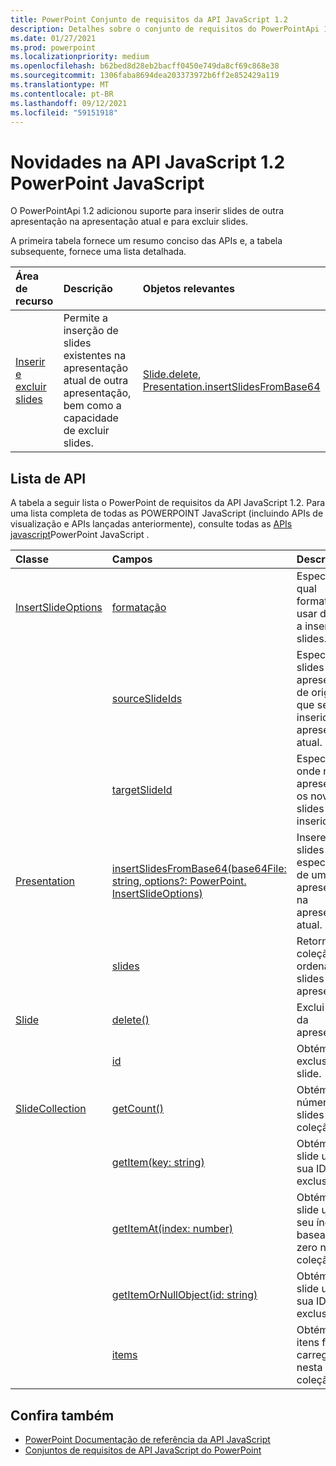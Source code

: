 ```yaml
---
title: PowerPoint Conjunto de requisitos da API JavaScript 1.2
description: Detalhes sobre o conjunto de requisitos do PowerPointApi 1.2.
ms.date: 01/27/2021
ms.prod: powerpoint
ms.localizationpriority: medium
ms.openlocfilehash: b62bed8d28eb2bacff0450e749da8cf69c868e38
ms.sourcegitcommit: 1306faba8694dea203373972b6ff2e852429a119
ms.translationtype: MT
ms.contentlocale: pt-BR
ms.lasthandoff: 09/12/2021
ms.locfileid: "59151918"
---
```

# <a name="whats-new-in-powerpoint-javascript-api-12"></a>Novidades na API JavaScript 1.2 PowerPoint JavaScript

O PowerPointApi 1.2 adicionou suporte para inserir slides de outra apresentação na apresentação atual e para excluir slides.

A primeira tabela fornece um resumo conciso das APIs e, a tabela subsequente, fornece uma lista detalhada.

| Área de recurso | Descrição | Objetos relevantes |
|:--- |:--- |:--- |
| [Inserir e excluir slides](../../powerpoint/insert-slides-into-presentation.md) | Permite a inserção de slides existentes na apresentação atual de outra apresentação, bem como a capacidade de excluir slides. | [Slide.delete](/javascript/api/powerpoint/powerpoint.slide#delete--), [Presentation.insertSlidesFromBase64](/javascript/api/powerpoint/powerpoint.presentation#insertslidesfrombase64-base64file--options-)|

## <a name="api-list"></a>Lista de API

A tabela a seguir lista o PowerPoint de requisitos da API JavaScript 1.2. Para uma lista completa de todas as POWERPOINT JavaScript (incluindo APIs de visualização e APIs lançadas anteriormente), consulte todas as [APIs javascript](/javascript/api/powerpoint?view=powerpoint-js-preview&preserve-view=true)PowerPoint JavaScript .

| Classe | Campos | Descrição |
|:---|:---|:---|
|[InsertSlideOptions](/javascript/api/powerpoint/powerpoint.insertslideoptions)|[formatação](/javascript/api/powerpoint/powerpoint.insertslideoptions#formatting)|Especifica qual formatação usar durante a inserção de slides.|
||[sourceSlideIds](/javascript/api/powerpoint/powerpoint.insertslideoptions#sourceSlideIds)|Especifica os slides da apresentação de origem que serão inseridos na apresentação atual.|
||[targetSlideId](/javascript/api/powerpoint/powerpoint.insertslideoptions#targetSlideId)|Especifica onde na apresentação os novos slides serão inseridos.|
|[Presentation](/javascript/api/powerpoint/powerpoint.presentation)|[insertSlidesFromBase64(base64File: string, options?: PowerPoint. InsertSlideOptions)](/javascript/api/powerpoint/powerpoint.presentation#insertSlidesFromBase64_base64File__options_)|Insere os slides especificados de uma apresentação na apresentação atual.|
||[slides](/javascript/api/powerpoint/powerpoint.presentation#slides)|Retorna uma coleção ordenada de slides na apresentação.|
|[Slide](/javascript/api/powerpoint/powerpoint.slide)|[delete()](/javascript/api/powerpoint/powerpoint.slide#delete__)|Exclui o slide da apresentação.|
||[id](/javascript/api/powerpoint/powerpoint.slide#id)|Obtém a ID exclusiva do slide.|
|[SlideCollection](/javascript/api/powerpoint/powerpoint.slidecollection)|[getCount()](/javascript/api/powerpoint/powerpoint.slidecollection#getCount__)|Obtém o número de slides na coleção.|
||[getItem(key: string)](/javascript/api/powerpoint/powerpoint.slidecollection#getItem_key_)|Obtém um slide usando sua ID exclusiva.|
||[getItemAt(index: number)](/javascript/api/powerpoint/powerpoint.slidecollection#getItemAt_index_)|Obtém um slide usando seu índice baseado em zero na coleção.|
||[getItemOrNullObject(id: string)](/javascript/api/powerpoint/powerpoint.slidecollection#getItemOrNullObject_id_)|Obtém um slide usando sua ID exclusiva.|
||[items](/javascript/api/powerpoint/powerpoint.slidecollection#items)|Obtém os itens filhos carregados nesta coleção.|

## <a name="see-also"></a>Confira também

- [PowerPoint Documentação de referência da API JavaScript](/javascript/api/powerpoint?view=powerpoint-js-1.2&preserve-view=true)
- [Conjuntos de requisitos de API JavaScript do PowerPoint](powerpoint-api-requirement-sets.md)

